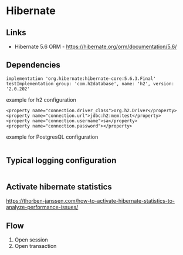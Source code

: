 # Hibernate

## Links

* Hibernate 5.6 ORM - https://hibernate.org/orm/documentation/5.6/

## Dependencies

```
implementation 'org.hibernate:hibernate-core:5.6.3.Final'
testImplementation group: 'com.h2database', name: 'h2', version: '2.0.202'
```

example for h2 configuration
```
<property name="connection.driver_class">org.h2.Driver</property>
<property name="connection.url">jdbc:h2:mem:test</property>
<property name="connection.username">sa</property>
<property name="connection.password"></property>
```
example for PostgresQL configuration
```
```

## Typical logging configuration

```
```

## Activate hibernate statistics

https://thorben-janssen.com/how-to-activate-hibernate-statistics-to-analyze-performance-issues/

## Flow

1. Open session
2. Open transaction
